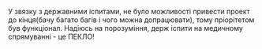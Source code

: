 У звязку з державними іспитами, не було можливості привести проект до кінця(бачу багато багів і чого можна допрацювати), тому пріорітетом був функціонал. Надіюсь на порозуміння, держ іспити на медичному спрямуванні - це ПЕКЛО!